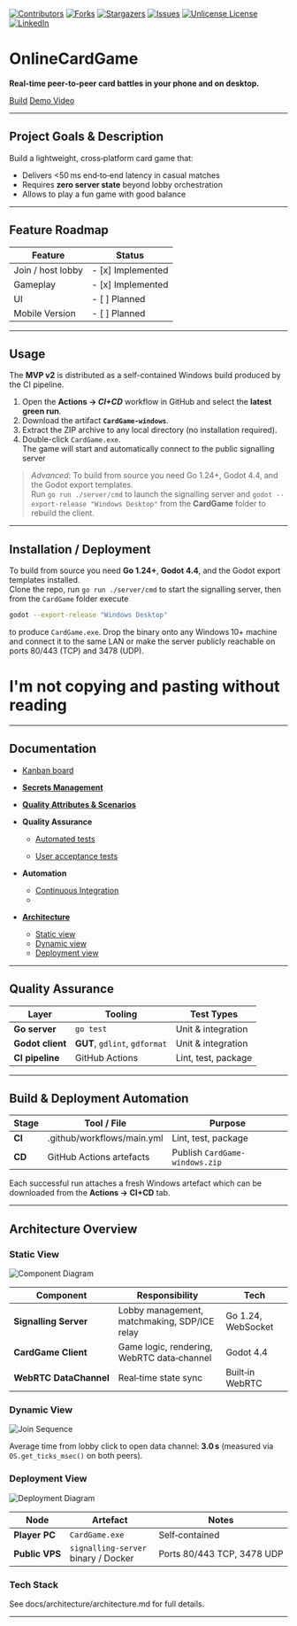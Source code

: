 [![Contributors][contributors-shield]][contributors-url]
[![Forks][forks-shield]][forks-url]
[![Stargazers][stars-shield]][stars-url]
[![Issues][issues-shield]][issues-url]
[![Unlicense License][license-shield]][license-url]
[![LinkedIn][linkedin-shield]][linkedin-url]

# OnlineCardGame


**Real‑time peer‑to‑peer card battles in your phone and on desktop.**

[Build](https://github.com/OnlineCardGame-41/onlineCardGame/releases/tag/MVP2.5)  [Demo Video](https://drive.google.com/file/d/16F4Y66ZWBoXNq-1EIaNqmYuY29p4Isc4/view?usp=sharing)

---

## Project Goals & Description

Build a lightweight, cross‑platform card game that:

- Delivers <50 ms end‑to‑end latency in casual matches
- Requires **zero server state** beyond lobby orchestration
- Allows to play a fun game with good balance

---


## Feature Roadmap

| Feature           | Status            |
| ----------------- | ----------------- |
| Join / host lobby | - [x] Implemented |
| Gameplay          | - [x] Implemented |
| UI                | - [ ] Planned     |
| Mobile Version    | - [ ] Planned     |

---

## Usage

The **MVP v2** is distributed as a self-contained Windows build produced by the CI pipeline.

1. Open the **Actions → _CI+CD_** workflow in GitHub and select the **latest green run**.  
2. Download the artifact **`CardGame-windows`**.  
3. Extract the ZIP archive to any local directory (no installation required).  
4. Double-click `CardGame.exe`.  
   The game will start and automatically connect to the public signalling server 

> _Advanced_: To build from source you need Go 1.24+, Godot 4.4, and the Godot export templates.  
> Run `go run ./server/cmd` to launch the signalling server and `godot --export-release "Windows Desktop"` from the **CardGame** folder to rebuild the client.
---

## Installation / Deployment

To build from source you need **Go 1.24+**, **Godot 4.4**, and the Godot export templates installed.  
Clone the repo, run `go run ./server/cmd` to start the signalling server, then from the `CardGame` folder execute

```bash
godot --export-release "Windows Desktop"
```

to produce `CardGame.exe`. Drop the binary onto any Windows 10+ machine and connect it to the same LAN or make the server publicly reachable on ports 80/443 (TCP) and 3478 (UDP).

# I'm not copying and pasting without reading
---

## Documentation

    
- [Kanban board](https://github.com/orgs/OnlineCardGame-41/projects/2)
        
        
- [**Secrets Management**](docs/secrets-management.md)
    
- [**Quality Attributes & Scenarios**](docs/quality-assurance/quality-attribute-scenarios.md)
    
- **Quality Assurance**
    
    - [Automated tests](docs/quality-assurance/automated-tests.md)
        
    - [User acceptance tests](docs/quality-assurance/user-acceptance-tests.md)
         
- **Automation**
    
    - [Continuous Integration](docs/automation/continuous-integration.md)
    - 
- [**Architecture**](docs/architecture/architecture.md)
   - [Static view](docs/architecture/component-diagram.png)
   - [Dynamic view](docs/architecture/sequence-join-game.png)
   - [Deployment view](docs/architecture/deployment.png)
---

## Quality Assurance

| Layer            | Tooling                       | Test Types          |
| ---------------- | ----------------------------- | ------------------- |
| **Go server**    | `go test`                     | Unit & integration  |
| **Godot client** | **GUT**, `gdlint`, `gdformat` | Unit & integration  |
| **CI pipeline**  | GitHub Actions                | Lint, test, package |

---

## Build & Deployment Automation

|Stage|Tool / File|Purpose|
|---|---|---|
|**CI**|.github/workflows/main.yml|Lint, test, package|
|**CD**|GitHub Actions artefacts|Publish `CardGame-windows.zip`|

Each successful run attaches a fresh Windows artefact which can be downloaded from the **Actions → CI+CD** tab.

---

## Architecture Overview

### Static View

![Component Diagram](docs/architecture/component-diagram.png)

|Component|Responsibility|Tech|
|---|---|---|
|**Signalling Server**|Lobby management, matchmaking, SDP/ICE relay|Go 1.24, WebSocket|
|**CardGame Client**|Game logic, rendering, WebRTC data‑channel|Godot 4.4|
|**WebRTC DataChannel**|Real‑time state sync|Built‑in WebRTC|

### Dynamic View

![Join Sequence](docs/architecture/sequence-join-game.png)

Average time from lobby click to open data channel: **3.0 s** (measured via `OS.get_ticks_msec()` on both peers).

### Deployment View

![Deployment Diagram](docs/architecture/deployment.png)

|Node|Artefact|Notes|
|---|---|---|
|**Player PC**|`CardGame.exe`|Self‑contained|
|**Public VPS**|`signalling-server` binary / Docker|Ports 80/443 TCP, 3478 UDP|

### Tech Stack

See docs/architecture/architecture.md for full details.

---



[contributors-shield]: https://img.shields.io/github/contributors/othneildrew/Best-README-Template.svg?style=for-the-badge
[contributors-url]: https://github.com/OnlineCardGame-41/onlineCardGame/graphs/contributors
[forks-shield]: https://img.shields.io/github/forks/othneildrew/Best-README-Template.svg?style=for-the-badge
[forks-url]: https://github.com/OnlineCardGame-41/onlineCardGame/network/members
[stars-shield]: https://img.shields.io/github/stars/othneildrew/Best-README-Template.svg?style=for-the-badge
[stars-url]: https://github.com/OnlineCardGame-41/onlineCardGame/stargazers
[issues-shield]: https://img.shields.io/github/issues/othneildrew/Best-README-Template.svg?style=for-the-badge
[issues-url]: https://github.com/OnlineCardGame-41/onlineCardGame/issues
[license-shield]: https://img.shields.io/github/license/othneildrew/Best-README-Template.svg?style=for-the-badge
[license-url]: https://github.com/OnlineCardGame-41/onlineCardGame/blob/main/LICENSE.txt
[linkedin-shield]: https://img.shields.io/badge/-LinkedIn-black.svg?style=for-the-badge&logo=linkedin&colorB=555
[linkedin-url]: https://linkedin.com/in/othneildrew
[product-screenshot]: images/screenshot.png
[Next.js]: https://img.shields.io/badge/next.js-000000?style=for-the-badge&logo=nextdotjs&logoColor=white
[Next-url]: https://nextjs.org/
[React.js]: https://img.shields.io/badge/React-20232A?style=for-the-badge&logo=react&logoColor=61DAFB
[React-url]: https://reactjs.org/
[Vue.js]: https://img.shields.io/badge/Vue.js-35495E?style=for-the-badge&logo=vuedotjs&logoColor=4FC08D
[Vue-url]: https://vuejs.org/
[Angular.io]: https://img.shields.io/badge/Angular-DD0031?style=for-the-badge&logo=angular&logoColor=white
[Angular-url]: https://angular.io/
[Svelte.dev]: https://img.shields.io/badge/Svelte-4A4A55?style=for-the-badge&logo=svelte&logoColor=FF3E00
[Svelte-url]: https://svelte.dev/
[Laravel.com]: https://img.shields.io/badge/Laravel-FF2D20?style=for-the-badge&logo=laravel&logoColor=white
[Laravel-url]: https://laravel.com
[Bootstrap.com]: https://img.shields.io/badge/Bootstrap-563D7C?style=for-the-badge&logo=bootstrap&logoColor=white
[Bootstrap-url]: https://getbootstrap.com
[JQuery.com]: https://img.shields.io/badge/jQuery-0769AD?style=for-the-badge&logo=jquery&logoColor=white
[JQuery-url]: https://jquery.com 
